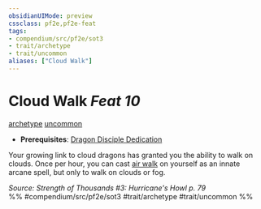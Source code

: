 ```yaml
---
obsidianUIMode: preview
cssclass: pf2e,pf2e-feat
tags:
- compendium/src/pf2e/sot3
- trait/archetype
- trait/uncommon
aliases: ["Cloud Walk"]
---
```

# Cloud Walk  *Feat 10*  
[archetype](../../Rules/traits/archetype.md)  [uncommon](../../Rules/traits/uncommon.md)  

- **Prerequisites**: [Dragon Disciple Dedication](dragon-disciple-dedication-apg.md)

Your growing link to cloud dragons has granted you the ability to walk on clouds. Once per hour, you can cast [air walk](../spells/air-walk.md) on yourself as an innate arcane spell, but only to walk on clouds or fog.

*Source: Strength of Thousands #3: Hurricane's Howl p. 79*  
%% #compendium/src/pf2e/sot3 #trait/archetype #trait/uncommon %%